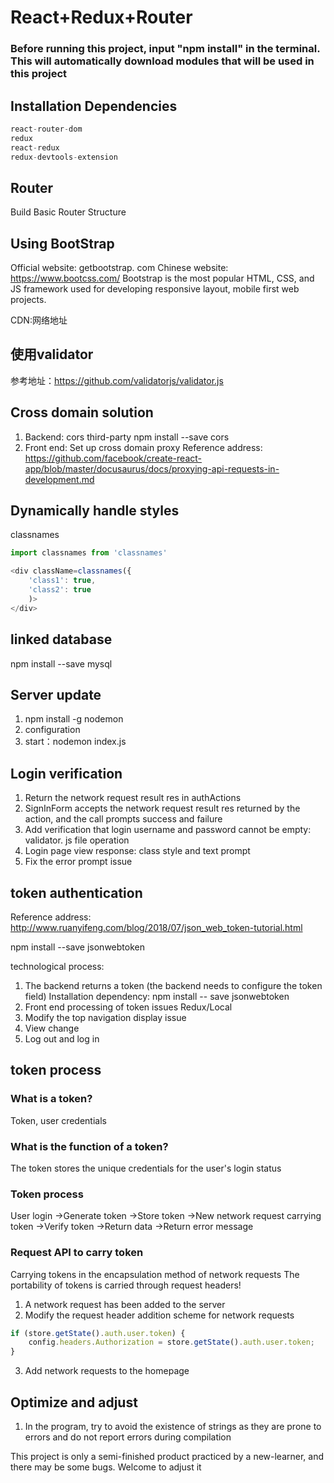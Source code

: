 # React+Redux+Router

### Before running this project, input "npm install" in the terminal. This will automatically download modules that will be used in this project

## Installation Dependencies
```js
react-router-dom
redux
react-redux
redux-devtools-extension
```

## Router
Build Basic Router Structure


## Using BootStrap
Official website: getbootstrap. com
Chinese website: https://www.bootcss.com/
Bootstrap is the most popular HTML, CSS, and JS framework used for developing responsive layout, mobile first web projects.

CDN:网络地址

## 使用validator
参考地址：https://github.com/validatorjs/validator.js

## Cross domain solution
1. Backend: cors third-party
npm install --save cors
2. Front end: Set up cross domain proxy
Reference address: https://github.com/facebook/create-react-app/blob/master/docusaurus/docs/proxying-api-requests-in-development.md

## Dynamically handle styles
classnames
```js
import classnames from 'classnames'

<div className=classnames({
    'class1': true,
    'class2': true
    )>
</div>
```

## linked database
npm install --save mysql

## Server update
1. npm install -g nodemon
2. configuration
3. start：nodemon index.js


## Login verification
1. Return the network request result res in authActions
2. SignInForm accepts the network request result res returned by the action, and the call prompts success and failure
3. Add verification that login username and password cannot be empty: validator. js file operation
4. Login page view response: class style and text prompt
5. Fix the error prompt issue


## token authentication
Reference address: http://www.ruanyifeng.com/blog/2018/07/json_web_token-tutorial.html

npm install --save jsonwebtoken

technological process:
1. The backend returns a token (the backend needs to configure the token field)
Installation dependency: npm install -- save jsonwebtoken
2. Front end processing of token issues
Redux/Local
3. Modify the top navigation display issue
1. View change
2. Log out and log in



## token process

### What is a token?
Token, user credentials

### What is the function of a token?
The token stores the unique credentials for the user's login status

### Token process
User login ->Generate token ->Store token ->New network request carrying token ->Verify token ->Return data ->Return error message

### Request API to carry token
Carrying tokens in the encapsulation method of network requests
The portability of tokens is carried through request headers!

1. A network request has been added to the server
2. Modify the request header addition scheme for network requests
```js
if (store.getState().auth.user.token) {
    config.headers.Authorization = store.getState().auth.user.token;
}
```
3. Add network requests to the homepage


## Optimize and adjust
1. In the program, try to avoid the existence of strings as they are prone to errors and do not report errors during compilation


This project is only a semi-finished product practiced by a new-learner, and there may be some bugs. Welcome to adjust it
